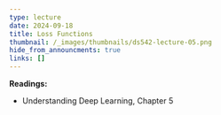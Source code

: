 ```yaml
---
type: lecture
date: 2024-09-18
title: Loss Functions
thumbnail: /_images/thumbnails/ds542-lecture-05.png
hide_from_announcments: true
links: []
---
```

**Readings:**
- Understanding Deep Learning, Chapter 5

